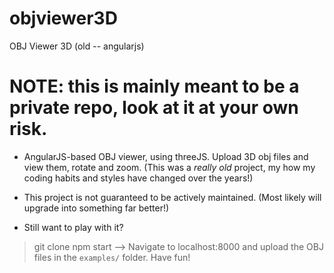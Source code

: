 # objviewer3D
OBJ Viewer 3D (old -- angularjs)

# NOTE: this is mainly meant to be a private repo, look at it at your own risk.

* AngularJS-based OBJ viewer, using threeJS. Upload 3D obj files and view them, rotate and zoom. (This was a *really old* project, my how my coding habits and styles have changed over the years!)

* This project is not guaranteed to be actively maintained. (Most likely will upgrade into something far better!)

* Still want to play with it? 
> git clone
> npm start
--> Navigate to localhost:8000 and upload the OBJ files in the `examples/` folder. Have fun!
